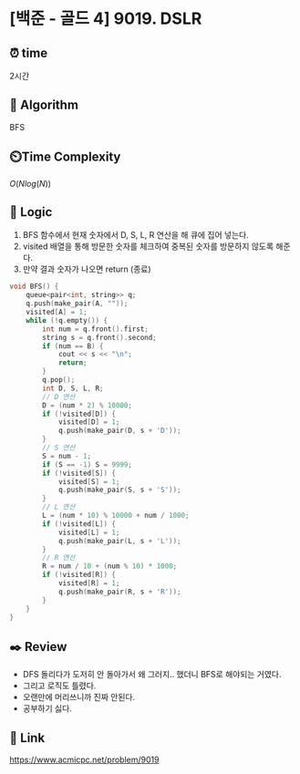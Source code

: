 # [백준 - 골드 4] 9019. DSLR
 
## ⏰  **time**
2시간

## :pushpin: **Algorithm**
BFS

## ⏲️**Time Complexity**
$O(Nlog(N))$

## :round_pushpin: **Logic**
1. BFS 함수에서 현재 숫자에서 D, S, L, R 연산을 해 큐에 집어 넣는다.
2. visited 배열을 통해 방문한 숫자를 체크하여 중복된 숫자를 방문하지 않도록 해준다.
3. 만약 결과 숫자가 나오면 return (종료)
```cpp
void BFS() {
	queue<pair<int, string>> q;
	q.push(make_pair(A, ""));
	visited[A] = 1;
	while (!q.empty()) {
		int num = q.front().first;
		string s = q.front().second;
		if (num == B) {
			cout << s << "\n";
			return;
		}
		q.pop();
		int D, S, L, R;
		// D 연산
		D = (num * 2) % 10000;
		if (!visited[D]) {
			visited[D] = 1;
			q.push(make_pair(D, s + 'D'));
		}
		// S 연산
		S = num - 1;
		if (S == -1) S = 9999;
		if (!visited[S]) {
			visited[S] = 1;
			q.push(make_pair(S, s + 'S'));
		}
		// L 연산
		L = (num * 10) % 10000 + num / 1000;
		if (!visited[L]) {
			visited[L] = 1;
			q.push(make_pair(L, s + 'L'));
		}
		// R 연산
		R = num / 10 + (num % 10) * 1000;
		if (!visited[R]) {
			visited[R] = 1;
			q.push(make_pair(R, s + 'R'));
		}
	}
}
```

## :black_nib: **Review**
- DFS 돌리다가 도저히 안 돌아가서 왜 그러지.. 했더니 BFS로 해야되는 거였다.
- 그리고 로직도 틀렸다.
- 오랜만에 머리쓰니까 진짜 안된다.
- 공부하기 싫다.

## 📡 Link
https://www.acmicpc.net/problem/9019

